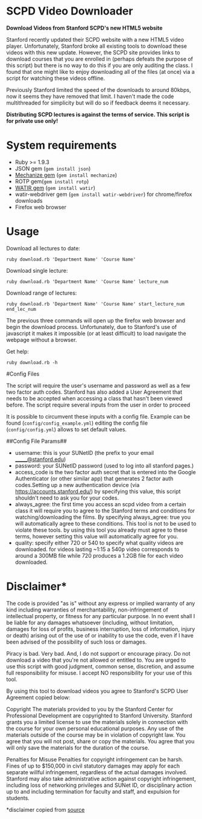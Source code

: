 SCPD Video Downloader
===============

**Download Videos from Stanford SCPD's new HTML5 website**

Stanford recently updated their SCPD website with a new HTML5 video player. Unfortunately, Stanford broke all existing tools to download these videos with this new update. However, the SCPD site provides links to download courses that you are enrolled in (perhaps defeats the purpose of this script) but there is no way to do this if you are only auditing the class. I found that one might like to enjoy downloading all of the files (at once) via a script for watching these videos offline.

Previously Stanford limited the speed of the downloads to around 80kbps, now it seems they have removed that limit. I haven't made the code multithreaded for simplicity but will do so if feedback deems it necessary.

**Distributing SCPD lectures is against the terms of service. This script is for private use only!**

# System requirements

- Ruby >= 1.9.3
- JSON gem (`gem install json`)
- [Mechanize gem](http://mechanize.rubyforge.org/) (`gem install mechanize`)
- ROTP gem(`gem install rotp`)
- [WATIR gem](http://watir.com/) (`gem install watir`)
- watir-webdriver gem (`gem install watir-webdriver`) for chrome/firefox downloads
- Firefox web browser

# Usage

Download all lectures to date:
```shell
ruby download.rb 'Department Name' 'Course Name'
```

Download single lecture:
```shell
ruby download.rb 'Department Name' 'Course Name' lecture_num
```

Download range of lectures:
```shell
ruby download.rb 'Department Name' 'Course Name' start_lecture_num end_lec_num
```

The previous three commands will open up the firefox web browser and begin the download process. Unfortunately, due to Stanford's use of javascript it makes it impossible (or at least difficult) to load navigate the webpage without a browser.

Get help:
```shell
ruby download.rb -h
```

#Config Files

The script will require the user's username and password as well as a few two factor auth codes.
Stanford has also added a User Agreement that needs to be accepted when accessing a class that hasn't been viewed before. The script require several inputs from the user in order to proceed

It is possible to circumvent these inputs with a config file. Example can be found (`config/config_example.yml`)
editing the config file (`config/config.yml`) allows to set default values.

##Config File Params##
- username: this is your SUNetID (the prefix to your email _____@stanford.edu)
- password: your SUNetID password (used to log into all stanford pages.)
- access_code is the two factor auth secret that is entered into the Google Authenticator (or other similar app) that generates 2 factor auth codes.Setting up a new authentication device (via https://accounts.stanford.edu/)
by specifying this value, this script shouldn't need to ask you for your codes.
- always_agree: the first time you access an scpd video from a certain class it will require you to agree to the Stanford terms and conditions for watching/downloading the films. By specifying always_agree: true you will automatically agree to these conditions. This tool is not to be used to violate these tools. by using this tool you already must agree to these terms, however setting this value will automatically agree for you.
- quality: specify either 720 or 540 to specify what quality videos are downloaded. for videos lasting ~1:15 a 540p video corresponds to around a 300MB file while 720 produces a 1.2GB file for each video downloaded.

# Disclaimer*
The code is provided "as is" without any express or implied warranty of any kind including warranties of merchantability, non-infringement of intellectual property, or fitness for any particular purpose. In no event shall I be liable for any damages whatsoever (including, without limitation, damages for loss of profits, business interruption, loss of information, injury or death) arising out of the use of or inability to use the code, even if I have been advised of the possibility of such loss or damages.

Piracy is bad. Very bad. And, I do not support or encourage piracy. Do not download a video that you're not allowed or entitled to. You are urged to use this script with good judgment, common sense, discretion, and assume full responsibility for misuse. I accept NO responsibility for your use of this tool.

By using this tool to download videos you agree to Stanford's SCPD User Agreement copied below:

Copyright
            The materials provided to you by the Stanford Center for Professional Development are copyrighted
            to Stanford University. Stanford grants you a limited license to use the materials solely in connection
            with the course for your own personal educational purposes. Any use of the materials outside of the
            course may be in violation of copyright law. You agree that you will not post, share or copy the materials.
            You agree that you will only save the materials for the duration of the course.

Penalties for Misuse
		Penalties for copyright infringement can be harsh. Fines of up to $150,000 in civil statutory damages may apply
           for each separate willful infringement, regardless of the actual damages involved. Stanford may also take
           administrative action against copyright infringement, including loss of networking privileges and SUNet ID,
           or disciplinary action up to and including termination for faculty and staff, and expulsion for students.

*disclaimer copied from [source](https://github.com/abhinavsood/download-scpd-videos)



